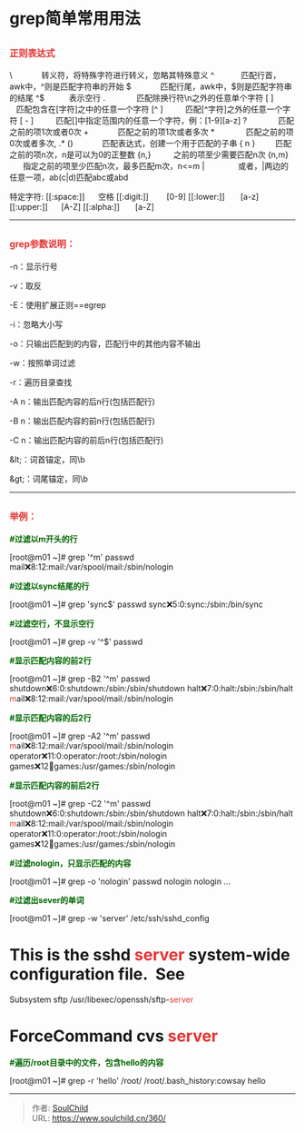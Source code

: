 # grep简单常用用法

<!--more-->
<h2><span style="color: #e53333; font-size: 12pt;"><strong>正则表达式</strong></span></h2>
\             转义符，将特殊字符进行转义，忽略其特殊意义
^            匹配行首，awk中，^则是匹配字符串的开始
$             匹配行尾，awk中，$则是匹配字符串的结尾
^$           表示空行
.              匹配除换行符\n之外的任意单个字符
[ ]            匹配包含在[字符]之中的任意一个字符
[^ ]          匹配[^字符]之外的任意一个字符
[ - ]          匹配[]中指定范围内的任意一个字符，例：[1-9][a-z]
?              匹配之前的项1次或者0次
+             匹配之前的项1次或者多次
*              匹配之前的项0次或者多次, .*
()             匹配表达式，创建一个用于匹配的子串
{ n }         匹配之前的项n次，n是可以为0的正整数
{n,}          之前的项至少需要匹配n次
{n,m}        指定之前的项至少匹配n次，最多匹配m次，n&lt;=m
|               或者，|两边的任意一项，ab(c|d)匹配abc或abd

特定字符:
[[:space:]]      空格
[[:digit:]]        [0-9]
[[:lower:]]       [a-z]
[[:upper:]]      [A-Z]
[[:alpha:]]       [a-Z]

<hr />

<h2><span style="font-size: 12pt;"><strong><span style="color: #e53333;">grep参数说明：</span></strong></span></h2>
-n：显示行号

-v：取反

-E：使用扩展正则==egrep

-i：忽略大小写

-o：只输出匹配到的内容，匹配行中的其他内容不输出

-w：按照单词过滤

-r：遍历目录查找

-A n：输出匹配内容的后n行(包括匹配行)

-B n：<span style="white-space: normal;">输出匹配内容的前n行(包括匹配行)</span>

-C n：<span style="white-space: normal;">输出匹配内容的前后n行(包括匹配行)</span>

\&lt;：词首锚定，同\b

\&gt;：词尾锚定，同\b

<hr />

<h2><span style="color: #e53333; font-size: 12pt;"><strong>举例：</strong></span></h2>
<span style="color: #006600;"><strong>#过滤以m开头的行</strong></span>

[root@m01 ~]# grep '^m' passwd
mail:x:8:12:mail:/var/spool/mail:/sbin/nologin

<span style="color: #006600;"><strong>#过滤以sync结尾的行</strong></span>

[root@m01 ~]# grep 'sync$' passwd
sync:x:5:0:sync:/sbin:/bin/sync

<span style="color: #006600;"><strong>#过滤空行，不显示空行</strong></span>

<span style="white-space: normal;">[root@m01 ~]# grep -v </span>'^$' passwd

<span style="color: #006600;"><strong>#显示匹配内容的前2行</strong></span>

[root@m01 ~]# grep -B2 '^m' passwd
shutdown:x:6:0:shutdown:/sbin:/sbin/shutdown
halt:x:7:0:halt:/sbin:/sbin/halt
<span style="color: #e53333;">m</span>ail:x:8:12:mail:/var/spool/mail:/sbin/nologin

<strong style="color: #006600; white-space: normal;">#显示匹配内容的后2行</strong>

[root@m01 ~]# grep -A2 '^m' passwd
<span style="color: #e53333;">m</span>ail:x:8:12:mail:/var/spool/mail:/sbin/nologin
operator:x:11:0:operator:/root:/sbin/nologin
games:x:12:100:games:/usr/games:/sbin/nologin

<strong style="white-space: normal; color: #006600;">#显示匹配内容的前后2行</strong>

[root@m01 ~]# grep -C2 '^m' passwd
shutdown:x:6:0:shutdown:/sbin:/sbin/shutdown
halt:x:7:0:halt:/sbin:/sbin/halt
<span style="color: #e53333;">m</span>ail:x:8:12:mail:/var/spool/mail:/sbin/nologin
operator:x:11:0:operator:/root:/sbin/nologin
games:x:12:100:games:/usr/games:/sbin/nologin
<p style="white-space: normal;"><span style="color: #006600;"><strong>#过滤nologin，只显示匹配的内容</strong></span></p>
<p style="white-space: normal;">[root@m01 ~]# grep -o 'nologin' passwd
nologin
nologin
...</p>
<span style="color: #006600;"><strong>#过滤出sever的单词</strong></span>

[root@m01 ~]# grep -w 'server' /etc/ssh/sshd_config
# This is the sshd <span style="color: #e53333;">server </span>system-wide configuration file.  See
Subsystem sftp /usr/libexec/openssh/sftp-<span style="color: #e53333;">server</span>
# ForceCommand cvs <span style="color: #e53333;">server</span>

<span style="color: #006600;"><strong>#遍历/root目录中的文件，包含hello的内容</strong></span>
<div style="white-space: nowrap;">[root@m01 ~]# grep -r 'hello' /root/
/root/.bash_history:cowsay hello</div>


---

> 作者: [SoulChild](https://www.soulchild.cn)  
> URL: https://www.soulchild.cn/360/  

